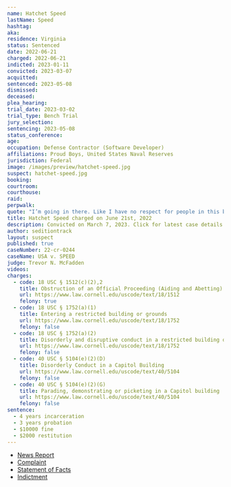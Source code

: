 ```yaml
---
name: Hatchet Speed
lastName: Speed
hashtag:
aka:
residence: Virginia
status: Sentenced
date: 2022-06-21
charged: 2022-06-21
indicted: 2023-01-11
convicted: 2023-03-07
acquitted:
sentenced: 2023-05-08
dismissed:
deceased:
plea_hearing:
trial_date: 2023-03-02
trial_type: Bench Trial
jury_selection:
sentencing: 2023-05-08
status_conference:
age:
occupation: Defense Contractor (Software Developer)
affiliations: Proud Boys, United States Naval Reserves
jurisdiction: Federal
image: /images/preview/hatchet-speed.jpg
suspect: hatchet-speed.jpg
booking:
courtroom:
courthouse:
raid:
perpwalk:
quote: "I’m going in there. Like I have no respect for people in this building. They have no respect for me. I have no respect for them."
title: Hatchet Speed charged on June 21st, 2022
description: Convicted on March 7, 2023. Click for latest case details.
author: seditiontrack
layout: suspect
published: true
caseNumber: 22-cr-0244
caseName: USA v. SPEED
judge: Trevor N. McFadden
videos:
charges:
  - code: 18 USC § 1512(c)(2),2
    title: Obstruction of an Official Proceeding (Aiding and Abetting)
    url: https://www.law.cornell.edu/uscode/text/18/1512
    felony: true
  - code: 18 USC § 1752(a)(1)
    title: Entering a restricted building or grounds
    url: https://www.law.cornell.edu/uscode/text/18/1752
    felony: false
  - code: 18 USC § 1752(a)(2)
    title: Disorderly and disruptive conduct in a restricted building or grounds
    url: https://www.law.cornell.edu/uscode/text/18/1752
    felony: false
  - code: 40 USC § 5104(e)(2)(D)
    title: Disorderly Conduct in a Capitol Building
    url: https://www.law.cornell.edu/uscode/text/40/5104
    felony: false
  - code: 40 USC § 5104(e)(2)(G)
    title: Parading, demonstrating or picketing in a Capitol building
    url: https://www.law.cornell.edu/uscode/text/40/5104
    felony: false
sentence:
  - 4 years incarceration
  - 3 years probation
  - $10000 fine
  - $2000 restitution
---
```


- [News Report](https://www.msn.com/en-us/news/crime/fbi-navy-petty-officer-arrested-on-capitol-riot-charges-had-arsenal-of-guns-praised-unabomber/ar-AAYNcvq)
- [Complaint](https://www.justice.gov/usao-dc/case-multi-defendant/file/1514546/download)
- [Statement of Facts](https://www.justice.gov/usao-dc/case-multi-defendant/file/1514551/download)
- [Indictment](https://storage.courtlistener.com/recap/gov.uscourts.dcd.245477/gov.uscourts.dcd.245477.38.0_1.pdf)
